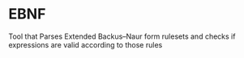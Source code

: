 # EBNF
Tool that Parses Extended Backus–Naur form rulesets and checks if expressions are valid according to those rules
